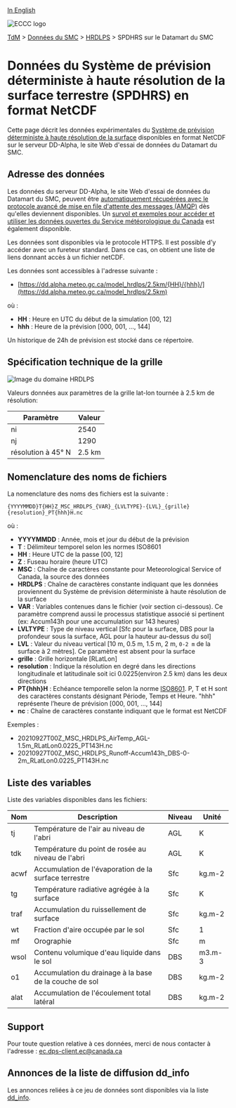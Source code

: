 [In English](readme_hrdlps-datamart_en.md)

![ECCC logo](../../img_eccc-logo.png)

[TdM](../../readme_fr.md) > [Données du SMC](../readme_fr.md) > [HRDLPS](readme_hrdlps_fr.md) > SPDHRS sur le Datamart du SMC

# Données du Système de prévision déterministe à haute résolution de la surface terrestre (SPDHRS) en format NetCDF

Cette page décrit les données expérimentales du [Système de prévision déterministe à haute résolution de la surface](./readme_hrdlps_fr.md) disponibles en format NetCDF sur le serveur DD-Alpha, le site Web d'essai de données du Datamart du SMC.

## Adresse des données 

Les données du serveur DD-Alpha, le site Web d'essai de données du Datamart du SMC, peuvent être [automatiquement récupérées avec le protocole avancé de mise en file d'attente des messages (AMQP)](../../msc-datamart/amqp_fr.md) dès qu'elles deviennent disponibles. Un [survol et exemples pour accéder et utiliser les données ouvertes du Service météorologique du Canada](../../usage/readme_fr.md) est également disponible.

Les données sont disponibles via le protocole HTTPS. Il est possible d’y accéder avec un fureteur standard. Dans ce cas, on obtient une liste de liens donnant accès à un fichier netCDF. 

Les données sont accessibles à l'adresse suivante :

* [https://dd.alpha.meteo.gc.ca/model_hrdlps/2.5km/{HH}/{hhh}/](https://dd.alpha.meteo.gc.ca/model_hrdlps/2.5km)                  

où :

* __HH__ : Heure en UTC du début de la simulation [00, 12]
* __hhh__ : Heure de la prévision [000, 001, ..., 144] 

Un historique de 24h de prévision est stocké dans ce répertoire.

## Spécification technique de la grille  

![Image du domaine HRDLPS](https://collaboration.cmc.ec.gc.ca/cmc/cmos/public_doc/msc-data/nwp_hrdlps/grille_hrdlps.png)

Valeurs données aux paramètres de la grille lat-lon tournée à 2.5 km de résolution:

| Paramètre | Valeur |
| ------ | ------ |
| ni | 2540 | 
| nj | 1290 | 
| résolution à 45° N | 2.5 km |


## Nomenclature des noms de fichiers 

La nomenclature des noms des fichiers est la suivante :

`{YYYYMMDD}T{HH}Z_MSC_HRDLPS_{VAR}_{LVLTYPE}-{LVL}_{grille}{resolution}_PT{hhh}H.nc`

où :

* __YYYYMMDD__ : Année, mois et jour du début de la prévision
* __T__ : Délimiteur temporel selon les normes ISO8601
* __HH__ : Heure UTC de la passe [00, 12]
* __Z__ : Fuseau horaire (heure UTC)
* __MSC__ : Chaîne de caractères constante pour Meteorological Service of Canada, la source des données
* __HRDLPS__ : Chaîne de caractères constante indiquant que les données proviennent du Système de prévision déterministe à haute résolution de la surface
* __VAR__ : Variables contenues dans le fichier (voir section ci-dessous). Ce paramètre comprend aussi le processus statistique associé si pertinent (ex: Accum143h pour une accumulation sur 143 heures)
* __LVLTYPE__ : Type de niveau vertical [Sfc pour la surface, DBS pour la profondeur sous la surface, AGL pour la hauteur au-dessus du sol]
* __LVL__ : Valeur du niveau vertical [10 m, 0.5 m, 1.5 m, 2 m, `0-2 m` de la surface à 2 mètres]. Ce paramètre est absent pour la surface
* __grille__ : Grille horizontale [RLatLon]
* __resolution__ : Indique la résolution en degré dans les directions longitudinale et latitudinale soit ici 0.0225(environ 2.5 km) dans les deux directions
* __PT{hhh}H__ : Echéance temporelle selon la norme [ISO8601](https://en.wikipedia.org/wiki/ISO_8601). P, T et H sont des caractères constants désignant Période, Temps et Heure. "hhh" représente l’heure de prévision  [000, 001, ..., 144]
* __nc__ : Chaîne de caractères constante indiquant que le format est NetCDF

Exemples :

* 20210927T00Z_MSC_HRDLPS_AirTemp_AGL-1.5m_RLatLon0.0225_PT143H.nc
* 20210927T00Z_MSC_HRDLPS_Runoff-Accum143h_DBS-0-2m_RLatLon0.0225_PT143H.nc

## Liste des variables

Liste des variables disponibles dans les fichiers:


|Nom   | Description|  Niveau|  Unité|
|---------|---------------|----------|----------|
|tj     |Température de l'air au niveau de l'abri                            |   AGL|    K|
|tdk      |Température du point de rosée au niveau de l'abri |   AGL|     K|
|acwf      |Accumulation de l'évaporation de la surface terrestre |   Sfc|     kg.m-2|
|tg      |Température radiative agrégée à la surface |   Sfc|      K|
|traf      |Accumulation du ruissellement de surface |   Sfc|     kg.m-2|
|wt      |Fraction d'aire occupée par le sol  |   Sfc|       1|
|mf      |Orographie  |   Sfc|       m|
|wsol      |Contenu volumique d'eau liquide dans le sol |   DBS|  m3.m-3|
|o1      |Accumulation du drainage à la base de la couche de sol |   DBS|   kg.m-2|
|alat      |Accumulation de l'écoulement total latéral  |   DBS|    kg.m-2|

## Support

Pour toute question relative à ces données, merci de nous contacter à l'adresse : [ec.dps-client.ec@canada.ca](mailto:ec.dps-client.ec@canada.ca)

## Annonces de la liste de diffusion dd_info 

Les annonces reliées à ce jeu de données sont disponibles via la liste [dd_info](https://lists.ec.gc.ca/cgi-bin/mailman/listinfo/dd_info).

